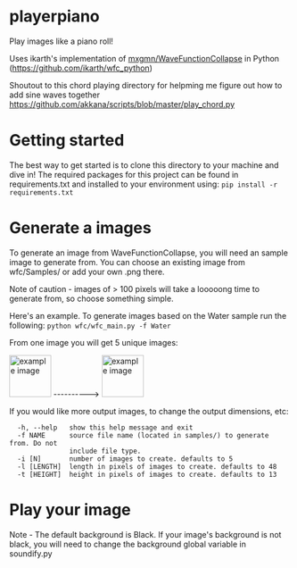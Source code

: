# playerpiano

Play images like a piano roll!

Uses ikarth's implementation of [mxgmn/WaveFunctionCollapse](https://github.com/mxgmn/WaveFunctionCollapse) in Python (https://github.com/ikarth/wfc_python)

Shoutout to this chord playing directory for helpming me figure out how to add sine waves together https://github.com/akkana/scripts/blob/master/play_chord.py

# Getting started 

The best way to get started is to clone this directory to your machine and dive in! 
The required packages for this project can be found in requirements.txt and installed to your environment using: 
```pip install -r requirements.txt```

# Generate a images

To generate an image from WaveFunctionCollapse, you will need an sample image to generate from. 
You can choose an existing image from wfc/Samples/ or add your own .png there. 

Note of caution - images of > 100 pixels will take a looooong time to generate from, so choose something simple.

Here's an example.
To generate images based on the Water sample run the following: 
``` python wfc/wfc_main.py -f Water ```

From one image you will get 5 unique images: 

<img src="https://raw.githubusercontent.com/bbaltaxe/player_piano/master/wfc/samples/Water.png" alt="example image" height="75"/> ---------->
<img src="https://raw.githubusercontent.com/bbaltaxe/player_piano/master/example.png" alt="example image" height="75"/>

If you would like more output images, to change the output dimensions, etc:
```optional arguments:
  -h, --help   show this help message and exit
  -f NAME      source file name (located in samples/) to generate from. Do not
               include file type.
  -i [N]       number of images to create. defaults to 5
  -l [LENGTH]  length in pixels of images to create. defaults to 48
  -t [HEIGHT]  height in pixels of images to create. defaults to 13
  ```

# Play your image

Note - The default background is Black. If your image's background is not black, you will need to change the background global variable in soundify.py
